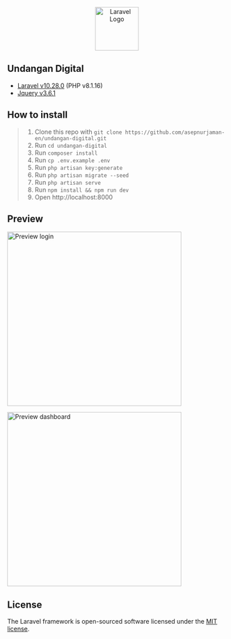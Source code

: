 <p align="center"><img src="https://raw.githubusercontent.com/laravel/art/master/logo-lockup/5%20SVG/2%20CMYK/1%20Full%20Color/laravel-logolockup-cmyk-red.svg" height="100" alt="Laravel Logo"></p>

## Undangan Digital

- [Laravel v10.28.0](https://laravel.com/docs) (PHP v8.1.16)
- [Jquery v3.6.1](https://jquery.com/)

## How to install

<blockquote>
    <ol>
        <li>Clone this repo with <code>git clone https://github.com/asepnurjaman-en/undangan-digital.git</code></li>
        <li>Run <code>cd undangan-digital</code></li>
        <li>Run <code>composer install</code></li>
        <li>Run <code>cp .env.example .env</code></li>
        <li>Run <code>php artisan key:generate</code></li>
        <li>Run <code>php artisan migrate --seed</code></li>
        <li>Run <code>php artisan serve</code></li>
        <li>Run <code>npm install && npm run dev</code></li>
        <li>Open http://localhost:8000</li>
    </ol>
</blockquote>

## Preview

<p>
<img scr="https://previews.dropbox.com/p/thumb/ACFDOPXvPkbAjv8Ry4JXHgTdjPK8qARgrzKpv-jN0IZq1_BNIVPmqUfZezCxQA0bM_JhD7hSSLROHv0LOMxGHMuKWGBlIrlQYSw4-V6yWk2iG589WNwY_r-fXhqlZlg2B7zknRxyfo6eSoMwCiaL05uTSglA5XhjAxaBeQ0IUFQcuKcYaN4uhIXIZ_BedO8iX0Gugga_QI0_fUGcGUENMiaBlqo_cnlN4n7BR4960E43Im6LuyzjZiD8s85_5wWNtb44cy-aTCv-GOSzhJANuXgQBMFy-1YW1W-Zy1TYt_5HrpmQ621H5Kwe7aIhe86onsQozTUsMI6It3yTgMb8T1Uj/p.png" height="400" alt="Preview login">
</p>
<p>
<img scr="https://previews.dropbox.com/p/thumb/ACECoMGv-2vV-aB3FJGU8QjKrdQp884SZn-uyb0tkZgJEOzMSpirvZezA5Vz9hiWyw7DRIhiRwxjElX94e9t72EtI5q8P6lqsMbvmPnIaBpIgFiT6G2kYENzXQD93Fpht6L8mJewEupzEkbevPYPr_VT2HwlzHMmZZ-xusVewzO4q7y5EG2gledl7MN9bJrCdmhEAdTkwDvxMmv_77fzOOmtnFC9Cl23X_abMmDcCb1dm5yelRiK0XczTwCrHXoxQLA2hWFiXL3twTAosguInnpu2cnSER27JvQ9asQoqYEYMEv0cqaoYQ0sTKEDGLZCPbzpnmpeInOarRplt9N1Y7ep/p.png" height="400" alt="Preview dashboard">
</p>

## License

The Laravel framework is open-sourced software licensed under the [MIT license](https://opensource.org/licenses/MIT).
